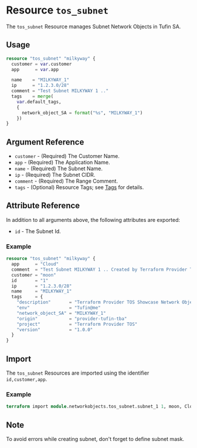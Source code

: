 # Resource `tos_subnet`

The `tos_subnet` Resource manages Subnet Network Objects in Tufin SA.

## Usage

```terraform
resource "tos_subnet" "milkyway" {
  customer = var.customer
  app      = var.app

  name    = "MILKYWAY_1"
  ip      = "1.2.3.0/28"
  comment = "Test Subnet MILKYWAY 1 .."
  tags    = merge(
    var.default_tags,
    {
      network_object_SA = format("%s", "MILKYWAY_1")
    })
}
```

## Argument Reference

* `customer` - (Required) The Customer Name.
* `app` - (Required) The Application Name.
* `name` - (Required) The Subnet Name.
* `ip` - (Required) The Subnet CIDR.
* `comment` - (Required) The Range Comment.
* `tags` - (Optional) Resource Tags; see [Tags](../guides/121_tags.md) for details.

## Attribute Reference

In addition to all arguments above, the following attributes are exported:

* `id` - The Subnet Id.

### Example

```terraform
resource "tos_subnet" "milkyway" {
  app      = "Cloud"
  comment  = "Test Subnet MILKYWAY 1 .. Created by Terraform Provider TOS"
  customer = "moon"
  id       = "1"
  ip       = "1.2.3.0/28"
  name     = "MILKYWAY_1"
  tags     = {
    "description"       = "Terraform Provider TOS Showcase Network Objects"
    "env"               = "Tufin@me"
    "network_object_SA" = "MILKYWAY_1"
    "origin"            = "provider-tufin-tba"
    "project"           = "Terraform Provider TOS"
    "version"           = "1.0.0"
  }
}
```

## Import

The `tos_subnet` Resources are imported using the identifier `id,customer,app`.

### Example

```terraform
terraform import module.networkobjects.tos_subnet.subnet_1 1, moon, Cloud
```


## Note

To avoid errors while creating subnet, don't forget to define subnet mask.
